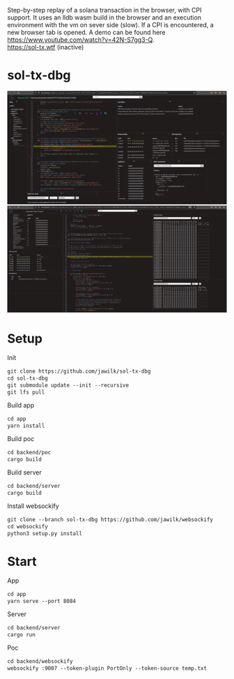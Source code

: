 [image0]: ./media/view_0.png
[image1]: ./media/view_1.png

Step-by-step replay of a solana transaction in the browser, with CPI support. It uses an lldb wasm build in the browser and an execution environment with the vm on sever side (slow). If a CPI is encountered, a new browser tab is opened.
A demo can be found here https://www.youtube.com/watch?v=42N-S7gg3-Q.  
https://sol-tx.wtf (inactive)
# sol-tx-dbg
![alt text][image0]
![alt text][image1]

# Setup
Init  
```
git clone https://github.com/jawilk/sol-tx-dbg
cd sol-tx-dbg
git submodule update --init --recursive
git lfs pull
```
Build app  
```
cd app
yarn install
```
Build poc  
```
cd backend/poc
cargo build
```
Build server  
```
cd backend/server
cargo build
```
Install websockify  
```
git clone --branch sol-tx-dbg https://github.com/jawilk/websockify
cd websockify
python3 setup.py install
```
# Start  
App  
```
cd app
yarn serve --port 8084
```
Server  
```
cd backend/server
cargo run
```
Poc  
```
cd backend/websockify
websockify :9007 --token-plugin PortOnly --token-source temp.txt
```
